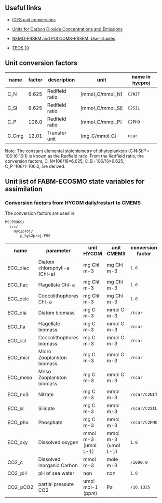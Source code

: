 ## Useful links

- [ICES unit conversions](https://www.ices.dk/data/tools/Pages/Unit-conversions.aspx)

- [Units for Carbon Dioxide Concentrations and Emissions](https://acsess.onlinelibrary.wiley.com/doi/pdfdirect/10.2134/asaspecpub53.appendix2)

- [NEMO-ERSEM and POLCOMS-ERSEM: User Guides](https://confluence.ecmwf.int/pages/viewpage.action?pageId=283550184)

- [TEOS 10](https://repository.oceanbestpractices.org/bitstream/handle/11329/286/TEOS-10_Manual.pdf?sequence=1&isAllowed=y)

## Unit conversion factors

|name  |factor  |description   |unit            |name in hycproj|
|------|--------|--------------|----------------|---------------|
|C_N   |6.625   |Redfield ratio|[mmol_C/mmol_N] |`C2NIT`        |
|C_Si  |6.625   |Redfield ratio|[mmol_C/mmol_Si]|`C2SIL`        |
|C_P   |106.0   |Redfield ratio|[mmol_C/mmol_P] |`C2PHO`        |
|C_Cmg |12.01   |Transfer unit |[mg_C/mmol_C]   |`ccar`         |

Note: The constant elemental stoichiometry of phytoplankton (C:N:Si:P = 106:16:16:1) is known as the Redfield ratio. From the Redfield ratio, the conversion factors, C_N=106/16=6.625, C_Si=106/16=6.625, C_P=106/1=106.0, are derived.

## Unit list of FABM-ECOSMO state variables for assimilation

### Conversion factors from HYCOM daily/restart to CMEMS

The conversion factors are used in:
```bash
MSCPROGS/
  src/
    Hyc2proj/
       p_hyc2proj.F90
```

|name     |parameter                   |unit HYCOM         |unit CMEMS         |conversion factor   | 
|---------|----------------------------|-------------------|-------------------|--------------------| 
|ECO_diac |Diatom chlorophyll-a (Chl-a)|mg Chl m-3         |mg Chl m-3         |`1.0`               |  
|ECO_flac |Flagellate Chl-a            |mg Chl m-3         |mg Chl m-3         |`1.0`               |
|ECO_cclc |Coccolithophores Chl-a      |mg Chl m-3         |mg Chl m-3         |`1.0`               |
|ECO_dia  |Diatom biomass              |mg C m-3           |mmol C m-3         |`/ccar`             |
|ECO_fla  |Flagellate biomass          |mg C m-3           |mmol C m-3         |`/ccar`             |
|ECO_ccl  |Coccolithophores biomass    |mg C m-3           |mmol C m-3         |`/ccar`             |
|ECO_micr |Micro Zooplankton biomass   |mg C m-3           |mmol C m-3         |`/ccar`             |
|ECO_meso |Meso Zooplankton biomass    |mg C m-3           |mmol C m-3         |`/ccar`             |
|ECO_no3  |Nitrate                     |mg C m-3           |mmol m-3           |`/ccar/C2NIT`       |
|ECO_sil  |Silicate                    |mg C m-3           |mmol m-3           |`/ccar/C2SIL`       |
|ECO_pho  |Phosphate                   |mg C m-3           |mmol m-3           |`/ccar/C2PHO`       |
|ECO_oxy  |Dissolved oxygen            |mmol m-3 (umol L-1)|mmol m-3 (umol L-1)|`1.0`               |
|CO2_c    |Dissolved Inorganic Carbon  |mmol m-3           |mole m-3           |`/1000.0`           |
|CO2_pH   |pH of sea water             |non                |non                |`1.0`               |
|CO2_pCO2 |partial pressure CO2        |umol mol-1 (ppm)   |Pa                 |`/10.1325`          |
